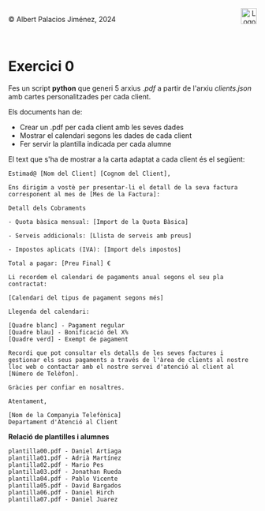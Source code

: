 <div style="display: flex; width: 100%;">
    <div style="flex: 1; padding: 0px;">
        <p>© Albert Palacios Jiménez, 2024</p>
    </div>
    <div style="flex: 1; padding: 0px; text-align: right;">
        <img src="./assets/ieti.png" height="32" alt="Logo de IETI" style="max-height: 32px;">
    </div>
</div>
<br/>

# Exercici 0

Fes un script **python** que generi 5 arxius *.pdf* a partir de l'arxiu *clients.json* amb cartes personalitzades per cada client.

Els documents han de:

- Crear un .pdf per cada client amb les seves dades
- Mostrar el calendari segons les dades de cada client
- Fer servir la plantilla indicada per cada alumne

El text que s'ha de mostrar a la carta adaptat a cada client és el següent:
```text
Estimad@ [Nom del Client] [Cognom del Client],

Ens dirigim a vostè per presentar-li el detall de la seva factura corresponent al mes de [Mes de la Factura]:

Detall dels Cobraments

- Quota bàsica mensual: [Import de la Quota Bàsica]

- Serveis addicionals: [Llista de serveis amb preus]

- Impostos aplicats (IVA): [Import dels impostos]

Total a pagar: [Preu Final] €

Li recordem el calendari de pagaments anual segons el seu pla contractat:

[Calendari del tipus de pagament segons més]

Llegenda del calendari:

[Quadre blanc] - Pagament regular
[Quadre blau] - Bonificació del X%
[Quadre verd] - Exempt de pagament

Recordi que pot consultar els detalls de les seves factures i gestionar els seus pagaments a través de l'àrea de clients al nostre lloc web o contactar amb el nostre servei d'atenció al client al [Número de Telèfon].

Gràcies per confiar en nosaltres.

Atentament,

[Nom de la Companyia Telefònica]
Departament d'Atenció al Client
```

**Relació de plantilles i alumnes**

```text
plantilla00.pdf - Daniel Artiaga
plantilla01.pdf - Adrià Martínez
plantilla02.pdf - Mario Pes
plantilla03.pdf - Jonathan Rueda
plantilla04.pdf - Pablo Vicente
plantilla05.pdf - David Bargados
plantilla06.pdf - Daniel Hirch
plantilla07.pdf - Daniel Juarez
```

